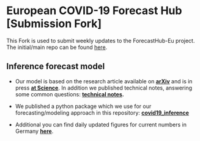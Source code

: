# European COVID-19 Forecast Hub [Submission Fork]

This Fork is used to submit weekly updates to the ForecastHub-Eu project. The initial/main repo can be found [here](https://github.com/epiforecasts/covid19-forecast-hub-europe).

## Inference forecast model

- Our model is based on the research article available on __[arXiv](https://arxiv.org/abs/2004.01105)__ and is in press __[at Science](https://science.sciencemag.org/content/early/2020/05/14/science.abb9789)__. In addition we published technical notes, answering some common questions: __[technical notes](technical_notes_dehning_etal_2020.pdf).__

- We published a python package which we use for our forecasting/modeling approach in this repository: __[covid19_inference](https://github.com/Priesemann-Group/covid19_inference)__

- Additional you can find daily updated figures for current numbers in Germany __[here](https://github.com/Priesemann-Group/covid19_inference_forecast)__.
